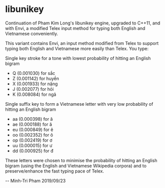 # libunikey

Continuation of Pham Kim Long's libunikey engine, upgraded to C++11, and with Envi, a modified Telex input method for typing both English and Vietnamese conveniently.

This variant contains Envi, an input method modified from Telex to support typing both English and Vietnamese more easily than Telex. You type:

Single key stroke for a tone with lowest probability of hitting an English bigram

  * Q (0.001030) for sắc
  * Z (0.001142) for huyền
  * X (0.001933) for nặng
  * J (0.002077) for hỏi
  * K (0.008084) for ngã

Single suffix key to form a Vietnamese letter with very low probability of hitting an English bigram

  * aa (0.000398) for â
  * ae (0.000188) for ă
  * eu (0.000849) for ê
  * oo (0.002352) for ô
  * op (0.002419) for ơ
  * uu (0.000015) for ư
  * dd (0.000925) for đ

These letters were chosen to minimise the probability of hitting an English bigram (using the English and Vietnamese Wikipedia corpora) and to preserve/enhance the fast typing pace of Telex.

-- Minh-Tri Pham
2019/09/23
